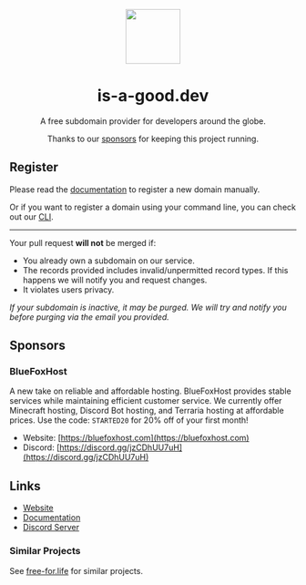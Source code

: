 <p align="center"><img src="https://github.com/is-a-good-dev/register/blob/main/logo_circle.png" height="96" width="96"></p>
<h1 align="center">is-a-good.dev</h1>

<p align="center">A free subdomain provider for developers around the globe.</p>
<p align="center">Thanks to our <a href="#sponsors">sponsors</a> for keeping this project running.</p>

## Register
Please read the [documentation](https://docs.is-a-good.dev) to register a new domain manually.

Or if you want to register a domain using your command line, you can check out our [CLI](https://github.com/is-a-good-dev/cli).

---

Your pull request **will not** be merged if:
- You already own a subdomain on our service.
- The records provided includes invalid/unpermitted record types. If this happens we will notify you and request changes.
- It violates users privacy.

*If your subdomain is inactive, it may be purged. We will try and notify you before purging via the email you provided.*

## Sponsors

### BlueFoxHost
A new take on reliable and affordable hosting. BlueFoxHost provides stable services while maintaining efficient customer service.
We currently offer Minecraft hosting, Discord Bot hosting, and Terraria hosting at affordable prices.
Use the code: `STARTED20` for 20% off of your first month!

- Website: [https://bluefoxhost.com](https://bluefoxhost.com)
- Discord: [https://discord.gg/jzCDhUU7uH](https://discord.gg/jzCDhUU7uH)


## Links
- [Website](https://is-a-good.dev)
- [Documentation](https://docs.is-a-good.dev)
- [Discord Server](https://discord.gg/vmVaAn8YcK)

### Similar Projects
See [free-for.life](https://free-for.life/#/?id=domains) for similar projects.

